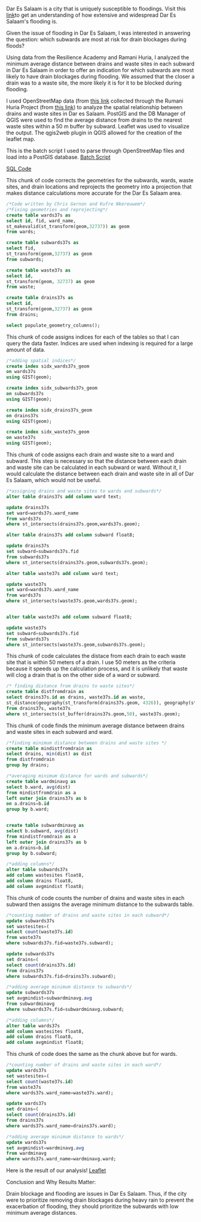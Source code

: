 Dar Es Salaam is a city that is uniquely susceptible to floodings. Visit this [link](https://www.worldbank.org/en/news/feature/2019/10/01/wading-out-the-storm---flood-risk-and-poverty-in-dar-es-salaam)to get an understanding of how extensive and widespread Dar Es Salaam's flooding is.

Given the issue of flooding in Dar Es Salaam, I was interested in answering the question: which subwards are most at risk for drain blockages during floods?


Using data from the Resilience Academy and Ramani Huria, I analyzed the minimum average distance between drains and waste sites in each subward in Dar Es Salaam in order to offer an indication for which subwards are most likely to have drain blockages during flooding. We assumed that the closer a drain was to a waste site, the more likely it is for it to be blocked during flooding. 

I used OpenStreetMap data (from [this link](https://www.openstreetmap.org/#map=4/38.01/-95.84) collected through the Rumani Huria Project (from [this link](https://resilienceacademy.ac.tz/)) to analyze the spatial relationship between drains and waste sites in Dar es Salaam. PostGIS and the DB Manager of QGIS were used to find the average distance from drains to the nearest waste sites within a 50 m buffer by subward. Leaflet was used to visualize the output. The qgis2web plugin in QGIS allowed for the creation of the leaflet map.

This is the batch script I used to parse through OpenStreetMap files and load into a PostGIS database.
[Batch Script](./convertOSM.bat/)

[SQL Code](./waste&drains.sql/)

This chunk of code corrects the geometries for the subwards, wards, waste sites, and drain locations and reprojects 
the geometry into a projection that makes distance calculations more accurate for the Dar Es Salaam area.
```sql
/*Code written by Chris Gernon and Kufre Nkereuwem*/
/*Fixing geometries and reprojecting*/
create table wards37s as
select id, fid, ward_name,
st_makevalid(st_transform(geom,32737)) as geom
from wards;

create table subwards37s as
select fid,
st_transform(geom,32737) as geom
from subwards;

create table waste37s as
select id,
st_transform(geom, 32737) as geom
from waste;

create table drains37s as
select id,
st_transform(geom,32737) as geom
from drains;

select populate_geometry_columns();
```

This chunk of code assigns indices for each of the tables so that I can query the data faster. Indices are used
when indexing is required for a large amount of data. 

```sql
/*adding spatial indices*/
create index sidx_wards37s_geom
on wards37s
using GIST(geom);

create index sidx_subwards37s_geom
on subwards37s
using GIST(geom);

create index sidx_drains37s_geom
on drains37s
using GIST(geom);

create index sidx_waste37s_geom
on waste37s
using GIST(geom);
```
This chunk of code assigns each drain and waste site to a ward and subward. This step is necessary so that the distance between each drain and waste site can be calculated in each subward or ward. Without it, I would calculate the distance between each drain and waste site in all of Dar Es Salaam, which would not be useful. 

```sql
/*assigning drains and waste sites to wards and subwards*/
alter table drains37s add column ward text;

update drains37s
set ward=wards37s.ward_name
from wards37s
where st_intersects(drains37s.geom,wards37s.geom);

alter table drains37s add column subward float8;

update drains37s
set subward=subwards37s.fid
from subwards37s
where st_intersects(drains37s.geom,subwards37s.geom);

alter table waste37s add column ward text;

update waste37s
set ward=wards37s.ward_name
from wards37s
where st_intersects(waste37s.geom,wards37s.geom);


alter table waste37s add column subward float8;

update waste37s
set subward=subwards37s.fid
from subwards37s
where st_intersects(waste37s.geom,subwards37s.geom);
```

This chunk of code calculates the distace from each drain to each waste site that is within 50 meters of a drain. I use 50 meters as the criteria because it speeds up the calculation process, and it is unlikely that waste will clog a drain that is on the other side of a ward or subward.

```sql
/* finding distance from drains to waste sites*/
create table distfromdrain as
select drains37s.id as drains, waste37s.id as waste,
st_distance(geography(st_transform(drains37s.geom, 4326)), geography(st_transform(waste37s.geom, 4326))) as dist
from drains37s, waste37s
where st_intersects(st_buffer(drains37s.geom,50), waste37s.geom);
```
This chunk of code finds the minimum average distance between drains and waste sites in each subward and ward. 

```sql
/*finding minimum distance between drains and waste sites */
create table mindistfromdrain as
select drains, min(dist) as dist
from distfromdrain
group by drains;

/*averaging minimum distance for wards and subwards*/
create table wardminavg as
select b.ward, avg(dist)
from mindistfromdrain as a
left outer join drains37s as b
on a.drains=b.id
group by b.ward;


create table subwardminavg as
select b.subward, avg(dist)
from mindistfromdrain as a
left outer join drains37s as b
on a.drains=b.id
group by b.subward;

/*adding columns*/
alter table subwards37s
add column wastesites float8,
add column drains float8,
add column avgmindist float8;
```

This chunk of code counts the number of drains and waste sites in each subward then assigns the average minimum distance to the subwards table.

```sql
/*counting number of drains and waste sites in each subward*/
update subwards37s
set wastesites=(
select count(waste37s.id)
from waste37s
where subwards37s.fid=waste37s.subward);

update subwards37s
set drains=(
select count(drains37s.id)
from drains37s
where subwards37s.fid=drains37s.subward);

/*adding average minimum distance to subwards*/
update subwards37s
set avgmindist=subwardminavg.avg
from subwardminavg
where subwards37s.fid=subwardminavg.subward;

/*adding columns*/
alter table wards37s
add column wastesites float8,
add column drains float8,
add column avgmindist float8;
```
This chunk of code does the same as the chunk above but for wards.

```sql
/*counting number of drains and waste sites in each ward*/
update wards37s
set wastesites=(
select count(waste37s.id)
from waste37s
where wards37s.ward_name=waste37s.ward);

update wards37s
set drains=(
select count(drains37s.id)
from drains37s
where wards37s.ward_name=drains37s.ward);

/*adding average minimum distance to wards*/
update wards37s
set avgmindist=wardminavg.avg
from wardminavg
where wards37s.ward_name=wardminavg.ward;
```
Here is the result of our analysis! [Leaflet](./leaflet_final/qgis2web_2019_11_14-22_50_51_673447/index.html)

Conclusion and Why Results Matter:

Drain blockage and flooding are issues in Dar Es Salaam. Thus, if the city were to prioritize removing drain blockages during heavy rain to prevent the exacerbation of flooding, they should prioritize the subwards with low minimum average distances.

